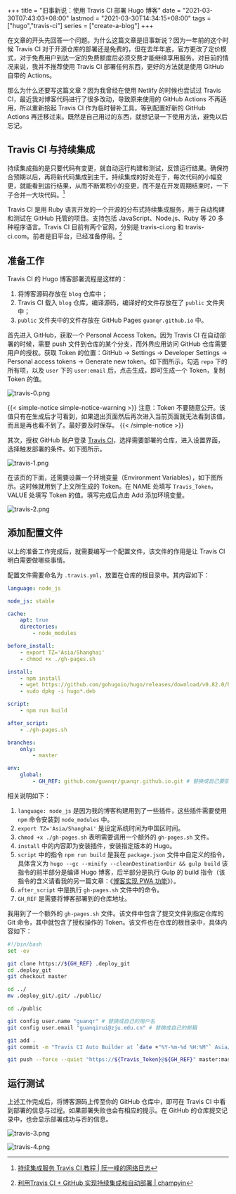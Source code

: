 +++
title = "旧事新说：使用 Travis CI 部署 Hugo 博客"
date = "2021-03-30T07:43:03+08:00"
lastmod = "2021-03-30T14:34:15+08:00"
tags = ["hugo","travis-ci"]
series = ["create-a-blog"]
+++

在文章的开头先回答一个问题。为什么这篇文章是旧事新说？因为一年前的这个时候 Travis CI 对于开源仓库的部署还是免费的，但在去年年底，官方更改了定价模式，对于免费用户到达一定的免费额度后必须交费才能继续享用服务。对目前的情况来说，我并不推荐使用 Travis CI 部署任何东西，更好的方法就是使用 GitHub 自带的 Actions。

那么为什么还要写这篇文章？因为我曾经在使用 Netlify 的时候也尝试过 Travis CI，最近我对博客代码进行了很多改动，导致原来使用的 GitHub Actions 不再适用，所以重新拾起 Travis CI 作为临时替补工具，等到配置好新的 GitHub Actions 再迁移过来。既然是自己用过的东西，就想记录一下使用方法，避免以后忘记。

## Travis CI 与持续集成

持续集成指的是只要代码有变更，就自动运行构建和测试，反馈运行结果。确保符合预期以后，再将新代码集成到主干。持续集成的好处在于，每次代码的小幅变更，就能看到运行结果，从而不断累积小的变更，而不是在开发周期结束时，一下子合并一大块代码。[^1]

Travis CI 是用 Ruby 语言开发的一个开源的分布式持续集成服务，用于自动构建和测试在 GitHub 托管的项目。支持包括 JavaScript、Node.js、Ruby 等 20 多种程序语言。Travis CI 目前有两个官网，分别是 travis-ci.org 和 travis-ci.com。前者是旧平台，已经准备停用。[^2]

## 准备工作

Travis CI 的 Hugo 博客部署流程是这样的：

1. 将博客源码存放在 `blog` 仓库中；
2. Travis CI 载入 `blog` 仓库，编译源码，编译好的文件存放在了 `public` 文件夹中；
3. `public` 文件夹中的文件存放在 GitHub Pages `guanqr.github.io` 中。

首先进入 GitHub，获取一个 Personal Access Token。因为 Travis CI 在自动部署的时候，需要 push 文件到仓库的某个分支，而外界应用访问 GitHub 仓库需要用户的授权。获取 Token 的位置：GitHub → Settings → Developer Settings → Personal access tokens → Generate new token。如下图所示，勾选 `repo` 下的所有项，以及 `user` 下的 `user:email` 后，点击生成，即可生成一个 Token，复制 Token 的值。

![travis-0.png](/images/travis-0.png)

{{< simple-notice simple-notice-warning >}}
注意：Token 不要随意公开。该值只有在生成后才可看到，如果退出页面然后再次进入当前页面就无法看到该值，而且是再也看不到了。最好要及时保存。
{{< /simple-notice >}}

其次，授权 GitHub 账户登录 [Travis CI](https://www.travis-ci.com/)，选择需要部署的仓库，进入设置界面，选择触发部署的条件。如下图所示。

![travis-1.png](/images/travis-1.png)

在该页的下面，还需要设置一个环境变量（Environment Variables），如下图所示。这时候就用到了上文所生成的 Token。在 NAME 处填写 `Travis_Token`，VALUE 处填写 Token 的值。填写完成后点击 Add 添加环境变量。

![travis-2.png](/images/travis-2.png)

## 添加配置文件

以上的准备工作完成后，就需要编写一个配置文件，该文件的作用是让 Travis CI 明白需要做哪些事情。

配置文件需要命名为 `.travis.yml`，放置在仓库的根目录中。其内容如下：

```yml
language: node_js

node_js: stable

cache:
    apt: true
    directories:
        - node_modules

before_install:
    - export TZ='Asia/Shanghai'
    - chmod +x ./gh-pages.sh

install:
    - npm install
    - wget https://github.com/gohugoio/hugo/releases/download/v0.82.0/hugo_extended_0.82.0_Linux-64bit.deb
    - sudo dpkg -i hugo*.deb

script:
    - npm run build

after_script:
    - ./gh-pages.sh

branches:
    only:
        - master

env:
    global:
        - GH_REF: github.com/guanqr/guanqr.github.io.git # 替换成自己要部署到的仓库地址
```

相关说明如下：

1. `language: node_js` 是因为我的博客构建用到了一些插件，这些插件需要使用 `npm` 命令安装到 `node_modules` 中。
2. `export TZ='Asia/Shanghai'` 是设定系统时间为中国区时间。
3. `chmod +x ./gh-pages.sh` 表明需要调用一个额外的 `gh-pages.sh` 文件。
4. `install` 中的内容即为安装插件，安装指定版本的 Hugo。
5. `script` 中的指令 `npm run build` 是我在 `package.json` 文件中自定义的指令，具体含义为 `hugo --gc --minify --cleanDestinationDir && gulp build` 该指令的前半部分是编译 Hugo 博客，后半部分是执行 Gulp 的 build 指令（该指令的含义请看我的另一篇文章：《[博客实现 PWA 功能](/tech/website/realize-pwa/)》）。
1. `after_script` 中是执行 `gh-pages.sh` 文件中的命令。
2. `GH_REF` 是需要将博客部署到的仓库地址。

我用到了一个额外的 `gh-pages.sh` 文件。该文件中包含了提交文件到指定仓库的 Git 命令，其中就包含了授权操作的 Token。该文件也在仓库的根目录中，具体内容如下：

```sh
#!/bin/bash
set -ev

git clone https://${GH_REF} .deploy_git
cd .deploy_git
git checkout master

cd ../
mv .deploy_git/.git/ ./public/

cd ./public

git config user.name "guanqr" # 替换成自己的用户名
git config user.email "guanqirui@zju.edu.cn" # 替换成自己的邮箱

git add .
git commit -m "Travis CI Auto Builder at `date +"%Y-%m-%d %H:%M"` Asia/Shanghai"

git push --force --quiet "https://${Travis_Token}@${GH_REF}" master:master
```

## 运行测试

上述工作完成后，将博客源码上传至你的 GitHub 仓库中，即可在 Travis CI 中看到部署的信息与过程。如果部署失败也会有相应的提示。在 GitHub 的仓库提交记录中，也会显示部署成功与否的信息。

![travis-3.png](/images/travis-3.png)

![travis-4.png](/images/travis-4.png)

[^1]: [持续集成服务 Travis CI 教程 | 阮一峰的网络日志](http://www.ruanyifeng.com/blog/2017/12/travis_ci_tutorial.html)
[^2]: [利用Travis CI + GitHub 实现持续集成和自动部署 | champyin](https://juejin.cn/post/6844903957215576078)